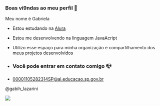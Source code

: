 ### Boas vi9ndas ao meu perfil 💖  

Meu nome é Gabriela

- Estou estudando na [Alura](https://www.alura.com.br)
- Estou me desenvolvendo na linguagem JavaAcript
- Utilizo esse espaço para minha organização e compartilhamento dos meus projetos desenvolvidos

- ### Você pode entrar em contato comigo 📪

- 00001105282314SP@al.educacao.sp.gov.br 

@gabih_lazarini

![](https://media1.tenor.com/m/wuariwEtBXUAAAAC/tiny-green-frog-teeny-tiny-green-frog.gif)
